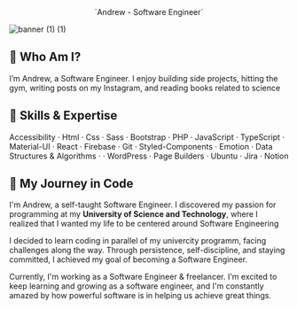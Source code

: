 <div align='center'>
`Andrew - Software Engineer` 
</div>

![banner (1) (1)](https://andrew-dev.com/other/banner.jpg)

## 🌟 Who Am I?

I’m Andrew, a Software Engineer. I enjoy building side projects, hitting the gym, writing posts on my Instagram, and reading books related to science

## 💼 Skills & Expertise

Accessibility · Html · Css · Sass · Bootstrap · PHP · JavaScript · TypeScript · Material-UI · React · Firebase · Git · Styled-Components · Emotion · Data Structures & Algorithms · · WordPress · Page Builders · Ubuntu · Jira · Notion

## 🚀 My Journey in Code

I'm Andrew, a self-taught Software Engineer. I discovered my passion for programming at my **University of Science and Technology**, where I realized that I wanted my life to be centered around Software Engineering

I decided to learn coding in parallel of my univercity programm, facing challenges along the way. Through persistence, self-discipline, and staying committed, I achieved my goal of becoming a Software Engineer.

Currently, I'm working as a Software Engineer & freelancer. I'm excited to keep learning and growing as a software engineer, and I'm constantly amazed by how powerful software is in helping us achieve great things.
